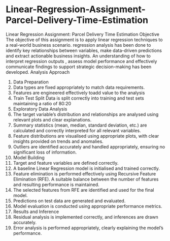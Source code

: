 # Linear-Regression-Assignment-Parcel-Delivery-Time-Estimation
Linear Regression Assignment: Parcel Delivery Time Estimation
Objective
The objective of this assignment is to apply linear regression techniques to a real-world business scenario. regression analysis has been done to identify key relationships between variables, make data-driven predictions and extract actionable business insights. An understanding of how to interpret regression outputs , assess model performance and effectively communicate findings to support strategic decision-making has been developed.
Analysis Approach
1. Data Preparation
1. Data types are fixed appropriately to match data requirements.
2. Features are engineered effectively toadd value to the analysis
2. Train Test Split
Data is split correctly into training and test sets maintaining a ratio of 80:20
3. Exploratory Data Analysis
1.	The target variable’s distribution and relationships are analysed using relevant plots and clear explanations.
2.	Summary statistics (mean, median, standard deviation, etc.) are calculated and correctly interpreted for all relevant variables.
3.	Feature distributions are visualised using appropriate plots, with clear insights provided on trends and anomalies.
4.	Outliers are identified accurately and handled appropriately, ensuring no significant loss of information.
4.	Model Building
1.	Target and feature variables are defined correctly.
2.	A baseline Linear Regression model is initialised and trained correctly.
3.	Feature elimination is performed effectively using Recursive Feature Elimination (RFE). A suitable balance between the number of features and resulting performance is maintained.
4.	The selected features from RFE are identified and used for the final model.
5.	Predictions on test data are generated and evaluated.
6.	Model evaluation is conducted using appropriate performance metrics.
5.	Results and Inference
1.	Residual analysis is implemented correctly, and inferences are drawn accurately.
2.	Error analysis is performed appropriately, clearly explaining the model’s performance.

